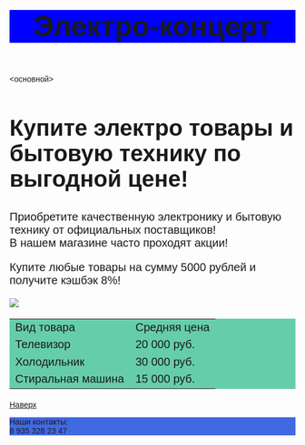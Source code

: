<html>
    <title> Купить электронику и бытовую технику </title>
    <body style = "font-family: sans-serif">
        <header style = "background-color: blue">
            <h1 style = "font-size: 50px; text-align: center"> Электро-концерт </h1>
        </header>
        <основной>
            <h2 style = "font-size: 40px"> Купите электро товары и бытовую технику по выгодной цене! </h2>
            <p style = "font-size: 20px"> <a name="inf"> </a> Приобретите качественную электронику и бытовую технику от официальных поставщиков! <br/> В нашем магазине часто проходят акции! </p>
            <p style = "font-size: 20px"> Купите любые товары на сумму 5000 рублей и получите кэшбэк 8%! </p>
            <img src = "https://www.avito.ru/img/share/auto/3100606604">
            <table style = "border: 1px Black; background-color: MediumAquamarine; font-size: 20px">
                <tr>
                    <td> Вид товара </td>
                    <td> Средняя цена </td>
                </tr>
                <tr>
                    <td> Телевизор </td>
                    <td> 20 000 руб. </td>
                </tr>
                <tr>
                    <td> Холодильник </td>
                    <td> 30 000 руб. </td>
                </tr>
                <tr>
                    <td> Стиральная машина </td>
                    <td> 15 000 руб. </td>
                </tr>
            </table>
        </main>
            <a href="#inf"> Наверх </a>
        <footer style = "background-color: RoyalBlue">
            <p> Наши контакты: <br/> 8 935 328 23 47 </p>
        </footer>
    </body>
</html>
